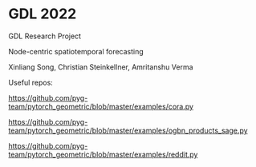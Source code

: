 # GDL 2022
GDL Research Project

Node-centric spatiotemporal forecasting

Xinliang Song, Christian Steinkellner, Amritanshu Verma

Useful repos:

https://github.com/pyg-team/pytorch_geometric/blob/master/examples/cora.py

https://github.com/pyg-team/pytorch_geometric/blob/master/examples/ogbn_products_sage.py

https://github.com/pyg-team/pytorch_geometric/blob/master/examples/reddit.py
